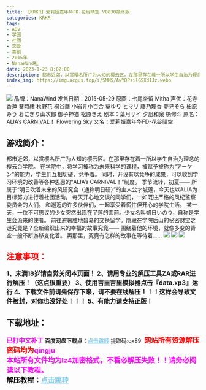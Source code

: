 ```yaml
---
title: 【KRKR】爱莉娅嘉年华FD-花绽晴空 V0830最终版
categories: KRKR
tags:
- ADV
- 学园
- 社团
- 恋爱
- 喜剧
- 2015年
- NanaWind社
date: 2023-1-23 8:02:00
description: 都市近郊，以赏樱名所广为人知的樱云区。在那里存在着一所以学生自治为理念的樱云台学院。在学院中，将学习被称为未来科学的课程，被赋予被称为“アーケン”的能力，学生们互相切磋、竞争着。
index_img: https://img.acgus.top/i/SMMS/AwYDPsilGSXd1Jz.webp
---
```

![](https://img.acgus.top/i/SMMS/AwYDPsilGSXd1Jz.webp)
品牌：NanaWind
发售日期：2015-05-29
原画：七尾奈留 Mitha
声优：花寺香蓮 葵時緒 秋野花 桐谷華 小岩井小百合 葵ゆり ヒマリ 藤乃理香 夢見そら 柚原みう おにぎり山次郎 御子神猫 松原きえ
剧本：葉月サイ 夕凪和泉 桷修斗
原名：ALIA’s CARNIVAL！ Flowering Sky
又名：爱莉娅嘉年华FD-花绽晴空

## 游戏简介：
都市近郊，以赏樱名所广为人知的樱云区。在那里存在着一所以学生自治为理念的樱云台学院。
在学院中，将学习被称为未来科学的课程，被赋予被称为“アーケン”的能力，学生们互相切磋、竞争着。
同时，开设有以竞争的成果，可以收到学习环境的改善等各种恩惠的“ALIA’s CARNIVAL！”制度。
季节流转，初夏——
所属于“明日吹着未来的风研究会（通称明日研）”的主人公才城莲，今天也以ALIA为目标努力进行着社团活动。
每天开心地交谈的同学们，一如既往严格的风纪监察委员会的人们。
和邂逅的许多伙伴们，一起享受着慌忙但开心的学院生活。
某一天，一位不可思议的少女突然出现在了莲的面前。少女名叫朔日いのり，自称是学生会派来的使者。
前往避暑胜地碧岛的交换留学。隐藏在学院后山的秘密财宝之谜究竟是？全新编织出来的幸福的故事究竟——
围绕着他的环境，就像多变的青空一般不断游移变化着。
再那里，究竟有怎样的故事在等待着……
![](https://img.acgus.top/i/SMMS/ouRPgvecnxjyGs2.webp)
![](https://img.acgus.top/i/SMMS/C9KMan6bs8NzHSh.webp)
![](https://img.acgus.top/i/SMMS/WFvo1yle7L9H4.webp)







## <font color=#FF0000 >注意事项：</font>
<font size=3><b>1、未满18岁请自觉关闭本页面！
2、请用专业的解压工具ZA或RAR进行解压！（这点很重要）
3、使用吉里吉里模拟器点击『data.xp3』运行
4、下载文件前请先保存下来，请不要在线解压！！！这样会导致文件被封，对你也没好处！！！
5、有能力请支持正版！</b></font>

## 下载地址：
<font color=#FF00FF size=3><b>已打中文补丁</b></font>
<b>百度网盘下载点：</b><a href="https://pan.baidu.com/s/1HWpc-MyCycyfGgNfwA8fHw?pwd=qx89" style="color: #87CEEB;"><b>点击跳转</b></a> 提取码:qx89
<a style="padding: 0" href="https://post.qingju.org/AD/"><img style="max-width:100%" src="https://img.acgus.top/i/2024/07/478f689b8021d8d499ab43d21acf137a.gif" alt=""></a>
<b><font color=#FF0000 size=4>网站所有资源解压密码均为</b></font><b><font color=#FF00FF size=4>qingju</font><font color=#FF0000 ></font></b><br><b><font color=#FF00FF size=4>本站所有文件均为lz4加密格式，不看必解压失败！！请务必阅读以下教程。</b></font><br><b><font color=#000 size=4>解压教程：</b><a href="https://post.qingju.org/tutorial/000/" style="color: #87CEEB;"><b>点击跳转</b></a>